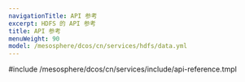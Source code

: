 ```yaml
---
navigationTitle: API 参考
excerpt: HDFS 的 API 参考
title: API 参考
menuWeight: 90
model: /mesosphere/dcos/cn/services/hdfs/data.yml
---
```


#include /mesosphere/dcos/cn/services/include/api-reference.tmpl
